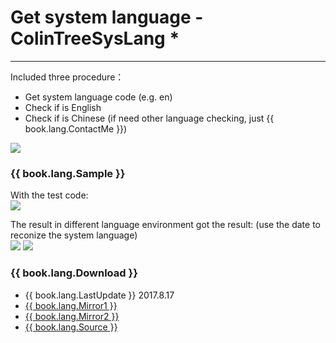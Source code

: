 # Get system language - ColinTreeSysLang *

---

Included three procedure：
* Get system language code (e.g. en)
* Check if is English
* Check if is Chinese
(if need other language checking, just {{ book.lang.ContactMe }})

![](/images/ColinTreeSysLang/block.png)

### {{ book.lang.Sample }}
With the test code:   
![](/images/ColinTreeSysLang/testCode.png)

The result in different language environment got the result: (use the date to reconize the system language)  
![](/images/ColinTreeSysLang/zhScreenshot.png) ![](/images/ColinTreeSysLang/enScreenshot.png)

### {{ book.lang.Download }}
* {{ book.lang.LastUpdate }} 2017.8.17
* <a href="/aix/cn.colintree.aix.ColinTreeSysLang.aix" target="_blank">{{ book.lang.Mirror1 }}</a>
* [{{ book.lang.Mirror2 }}](https://raw.githubusercontent.com/OpenSourceAIX/ColinTreeSysLang/master/cn.colintree.aix.ColinTreeSysLang.aix)
* [{{ book.lang.Source }}](https://github.com/OpenSourceAIX/ColinTreeSysLang)